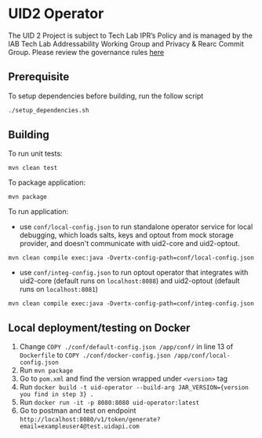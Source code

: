 # UID2 Operator


The UID 2 Project is subject to Tech Lab IPR’s Policy and is managed by the IAB Tech Lab Addressability Working Group and Privacy & Rearc Commit Group. Please review the governance rules [here](https://github.com/IABTechLab/uid2-core/blob/master/Software%20Development%20and%20Release%20Procedures.md)

## Prerequisite

To setup dependencies before building, run the follow script

```bash
./setup_dependencies.sh
```

## Building

To run unit tests:

```
mvn clean test
```

To package application:

```
mvn package
```

To run application:

- use `conf/local-config.json` to run standalone operator service 
  for local debugging, which loads salts, keys and optout from mock storage provider, and doesn't communicate with uid2-core and uid2-optout.

```
mvn clean compile exec:java -Dvertx-config-path=conf/local-config.json
```

- use `conf/integ-config.json` to run optout operator that
  integrates with uid2-core (default runs on `localhost:8088`) and uid2-optout  (default runs on `localhost:8081`)

```
mvn clean compile exec:java -Dvertx-config-path=conf/integ-config.json
```
## Local deployment/testing on Docker
1. Change `COPY ./conf/default-config.json /app/conf/` in line 13 of `Dockerfile` to `COPY ./conf/docker-config.json /app/conf/local-config.json`
2. Run ```mvn package```
3. Go to `pom.xml` and find the version wrapped under `<version>` tag
4. Run ```docker build -t uid-operator --build-arg JAR_VERSION={version you find in step 3} .```
5. Run ```docker run -it -p 8080:8080 uid-operator:latest ```
6. Go to postman and test on endpoint `http://localhost:8080/v1/token/generate?email=exampleuser4@test.uidapi.com`


